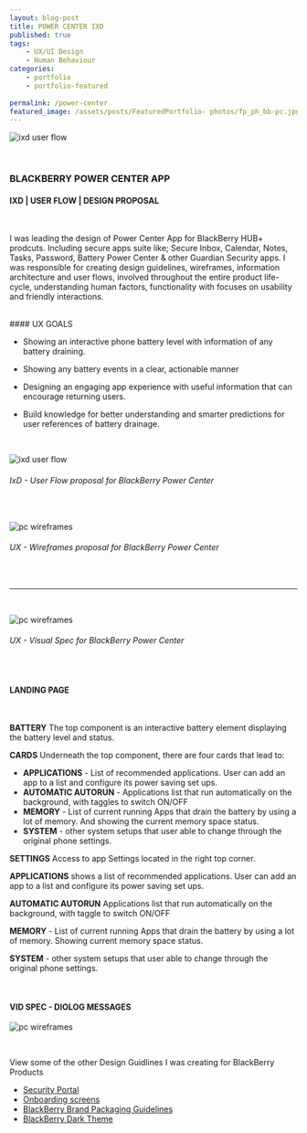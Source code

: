 ```yaml
---
layout: blog-post
title: POWER CENTER IXD
published: true
tags: 
    - UX/UI Design
    - Human Behaviour
categories:
    - portfolio
    - portfolio-featured
    
permalink: /power-center
featured_image: /assets/posts/FeaturedPortfolio- photos/fp_ph_bb-pc.jpg
---
```

![ixd user flow](assets/posts/2021-06-31-p_bb-power_centre/bb-pc_mobile_mock.gif "ixd user flow")

<br> 

### BLACKBERRY POWER CENTER APP 


#### IXD | USER FLOW | DESIGN PROPOSAL 

<br>

I was leading the design of Power Center App for BlackBerry HUB+ prodcuts. 
Including secure apps suite like; Secure Inbox, Calendar, Notes, Tasks, Password, Battery Power Center & other Guardian Security apps. 
I was responsible for creating design guidelines, wireframes, information architecture and user flows, involved throughout the entire product life-cycle, understanding human factors, functionality with focuses on usability and friendly interactions. 

<br>
#### UX GOALS 

<br>


-  Showing an interactive phone battery level with information of any battery draining. 

-  Showing any battery events in a clear, actionable manner 

-  Designing an engaging app experience with useful information that can encourage returning users.

-  Build knowledge for better understanding and smarter predictions for user references of battery drainage. 


<br>



![ixd user flow](assets/posts/2021-06-31-p_bb-power_centre/ixd-userflow.png "ixd user flow")
###### IxD - User Flow proposal for BlackBerry Power Center

<br>

![pc wireframes](assets/posts/2021-06-31-p_bb-power_centre/all-wireframes.png "pc wireframes")
###### UX - Wireframes proposal for BlackBerry Power Center



<br>

__________________________

<br> 

![pc wireframes](assets/posts/2021-06-31-p_bb-power_centre/landingpage-spec.png "pc wireframes")
###### UX - Visual Spec for BlackBerry Power Center

<br>

#### LANDING PAGE 

<br>

**BATTERY**  The top component is an interactive battery element displaying the battery level and status.


**CARDS** Underneath the top component, there are four cards that lead to: 


-  **APPLICATIONS** - List of recommended applications. User can add an app to a list and configure its power
saving set ups.
-  **AUTOMATIC AUTORUN**  - Applications list that run automatically on the background, with taggles to switch ON/OFF
-  **MEMORY** - List of current running Apps that drain the battery by using a lot of memory. And showing the current memory space status.
-  **SYSTEM** - other system setups that user able to change through the original phone settings.


**SETTINGS** Access to app Settings located in the right top corner.


**APPLICATIONS** shows a list of recommended applications.
User can add an app to a list and configure its power saving set ups.


**AUTOMATIC AUTORUN** Applications list that run automatically on the background, with taggle to switch ON/OFF


**MEMORY** - List of current running Apps that drain the battery by using a lot of memory.
Showing current memory space status.


**SYSTEM** - other system setups that user able to change
through the original phone settings.


<br>


#### VID SPEC - DIOLOG MESSAGES


![pc wireframes](assets/posts/2021-06-31-p_bb-power_centre/bb-pc-dialog.png "pc wireframes")


<br>


View some of the other Design Guidlines I was creating for BlackBerry Products


- [Security Portal](/design-guidelines)
- [Onboarding screens](/empty-data)
- [BlackBerry Brand Packaging Guidelines](/bb-brand) 
- [BlackBerry Dark Theme](/dark-theme) 
